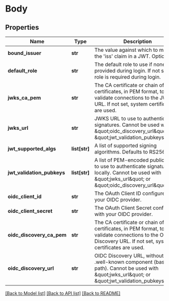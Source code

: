 # Body

## Properties
Name | Type | Description | Notes
------------ | ------------- | ------------- | -------------
**bound_issuer** | **str** | The value against which to match the &#x27;iss&#x27; claim in a JWT. Optional. | [optional] 
**default_role** | **str** | The default role to use if none is provided during login. If not set, a role is required during login. | [optional] 
**jwks_ca_pem** | **str** | The CA certificate or chain of certificates, in PEM format, to use to validate connections to the JWKS URL. If not set, system certificates are used. | [optional] 
**jwks_url** | **str** | JWKS URL to use to authenticate signatures. Cannot be used with \&quot;oidc_discovery_url\&quot; or \&quot;jwt_validation_pubkeys\&quot;. | [optional] 
**jwt_supported_algs** | **list[str]** | A list of supported signing algorithms. Defaults to RS256. | [optional] 
**jwt_validation_pubkeys** | **list[str]** | A list of PEM-encoded public keys to use to authenticate signatures locally. Cannot be used with \&quot;jwks_url\&quot; or \&quot;oidc_discovery_url\&quot;. | [optional] 
**oidc_client_id** | **str** | The OAuth Client ID configured with your OIDC provider. | [optional] 
**oidc_client_secret** | **str** | The OAuth Client Secret configured with your OIDC provider. | [optional] 
**oidc_discovery_ca_pem** | **str** | The CA certificate or chain of certificates, in PEM format, to use to validate connections to the OIDC Discovery URL. If not set, system certificates are used. | [optional] 
**oidc_discovery_url** | **str** | OIDC Discovery URL, without any .well-known component (base path). Cannot be used with \&quot;jwks_url\&quot; or \&quot;jwt_validation_pubkeys\&quot;. | [optional] 

[[Back to Model list]](../README.md#documentation-for-models) [[Back to API list]](../README.md#documentation-for-api-endpoints) [[Back to README]](../README.md)

